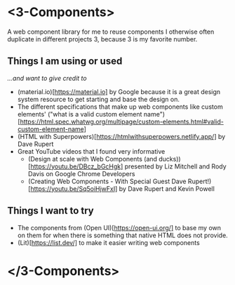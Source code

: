# <3-Components>
A web component library for me to reuse components I otherwise often duplicate in different projects
3, because 3 is my favorite number.


## Things I am using or used
_...and want to give credit to_
* (material.io)[https://material.io] by Google because it is a great design system resource to get starting and base the design on.
* The different specifications that make up web components like custom elements' ("what is a valid custom element name")[https://html.spec.whatwg.org/multipage/custom-elements.html#valid-custom-element-name]
* (HTML with Superpowers)[https://htmlwithsuperpowers.netlify.app/] by Dave Rupert
* Great YouTube videos that I found very informative
  * (Design at scale with Web Components (and ducks))[https://youtu.be/DBcz_bGcHgk] presented by Liz Mitchell and Rody Davis on Google Chrome Developers
  * (Creating Web Components - With Special Guest Dave Rupert!)[https://youtu.be/Sq5oiHjwFxI] by Dave Rupert and Kevin Powell

## Things I want to try
* The components from (Open UI)[https://open-ui.org/] to base my own on them for when there is something that native HTML does not provide.
* (Lit)[https://list.dev/] to make it easier writing web components


# </3-Components>
